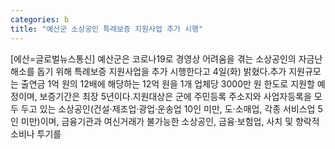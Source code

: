```yaml
---
categories: b
title: "예산군 소상공인 특례보증 지원사업 추가 시행"
---
```

[에산=글로벌뉴스통신] 예산군은 코로나19로 경영상 어려움을 겪는 소상공인의 자금난 해소를 돕기 위해 특례보증 지원사업을 추가 시행한다고 4일(화) 밝혔다.추가 지원규모는 출연금 1억 원의 12배에 해당하는 12억 원을 1개 업체당 3000만 원 한도로 지원할 예정이며, 보증기간은 최장 5년이다.지원대상은 군에 주민등록 주소지와 사업자등록을 모두 두고 있는 소상공인(건설·제조업·광업·운송업 10인 미만, 도·소매업, 각종 서비스업 5인 미만)이며, 금융기관과 여신거래가 불가능한 소상공인, 금융·보험업, 사치 및 향락적 소비나 투기를